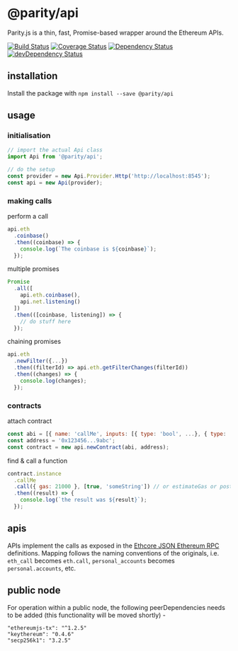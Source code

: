 # @parity/api

Parity.js is a thin, fast, Promise-based wrapper around the Ethereum APIs.

[![Build Status](https://travis-ci.org/paritytech/js-api.svg?branch=master)](https://travis-ci.org/paritytech/js-api)
[![Coverage Status](https://coveralls.io/repos/github/paritytech/js-api/badge.svg?branch=master)](https://coveralls.io/github/paritytech/js-api?branch=master)
[![Dependency Status](https://david-dm.org/paritytech/js-api.svg)](https://david-dm.org/paritytech/js-api)
[![devDependency Status](https://david-dm.org/paritytech/js-api/dev-status.svg)](https://david-dm.org/paritytech/js-api#info=devDependencies)

## installation

Install the package with `npm install --save @parity/api`

## usage

### initialisation

```javascript
// import the actual Api class
import Api from '@parity/api';

// do the setup
const provider = new Api.Provider.Http('http://localhost:8545');
const api = new Api(provider);
```

### making calls

perform a call

```javascript
api.eth
  .coinbase()
  .then((coinbase) => {
    console.log(`The coinbase is ${coinbase}`);
  });
```

multiple promises

```javascript
Promise
  .all([
    api.eth.coinbase(),
    api.net.listening()
  ])
  .then(([coinbase, listening]) => {
    // do stuff here
  });
```

chaining promises

```javascript
api.eth
  .newFilter({...})
  .then((filterId) => api.eth.getFilterChanges(filterId))
  .then((changes) => {
    console.log(changes);
  });
```

### contracts

attach contract

```javascript
const abi = [{ name: 'callMe', inputs: [{ type: 'bool', ...}, { type: 'string', ...}]}, ...abi...];
const address = '0x123456...9abc';
const contract = new api.newContract(abi, address);
```

find & call a function

```javascript
contract.instance
  .callMe
  .call({ gas: 21000 }, [true, 'someString']) // or estimateGas or postTransaction
  .then((result) => {
    console.log(`the result was ${result}`);
  });
```

## apis

APIs implement the calls as exposed in the [Ethcore JSON Ethereum RPC](https://github.com/paritytech/js-api) definitions. Mapping follows the naming conventions of the originals, i.e. `eth_call` becomes `eth.call`, `personal_accounts` becomes `personal.accounts`, etc.

## public node

For operation within a public node, the following peerDependencies needs to be added (this functionality will be moved shortly) -

```
"ethereumjs-tx": "^1.2.5"
"keythereum": "0.4.6"
"secp256k1": "3.2.5"
```
